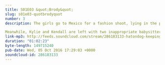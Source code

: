 ```yaml
---
title: S01E03 &quot;Brody&quot;
slug: s01e03-quotbrodyquot
number: 3
description: The girls go to Mexico for a fashion shoot, lying in the process to Bruce, The Olympian.

Meanwhile, Kylie and Kendall are left with two inappropriate babysitters. One&#39;s uninterested, the other&#39;s a little too keen.
link-mp3: http://feeds.soundcloud.com/stream/286183133-hatondog-keeping-up-with-keeping-up-with-the-kardashians-ep3-s01e03-brody-in-the-house.mp3
duration: "01:02:23"
byte-length: 149715240
pub-date: Wed, 05 Oct 2016 17:29:03 +0000
soundcloud-id: 286183133
---
```

